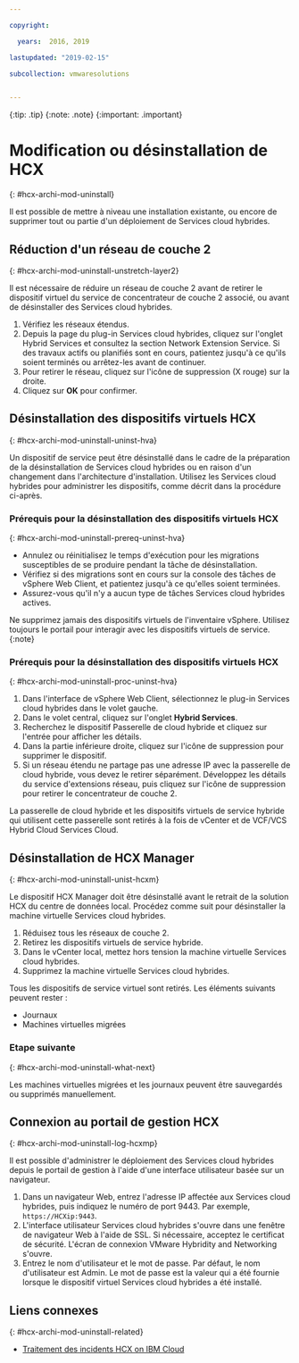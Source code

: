 ```yaml
---

copyright:

  years:  2016, 2019

lastupdated: "2019-02-15"

subcollection: vmwaresolutions


---
```


{:tip: .tip}
{:note: .note}
{:important: .important}

# Modification ou désinstallation de HCX
{: #hcx-archi-mod-uninstall}

Il est possible de mettre à niveau une installation existante, ou encore de supprimer tout ou partie d'un déploiement de Services cloud hybrides.

##  Réduction d'un réseau de couche 2
{: #hcx-archi-mod-uninstall-unstretch-layer2}

Il est nécessaire de réduire un réseau de couche 2 avant de retirer le dispositif virtuel du service de concentrateur de couche 2 associé, ou avant de désinstaller des Services cloud hybrides.

1. Vérifiez les réseaux étendus.
2. Depuis la page du plug-in Services cloud hybrides, cliquez sur l'onglet Hybrid Services et consultez la section Network Extension Service. Si des travaux actifs ou planifiés sont en cours, patientez jusqu'à ce qu'ils soient terminés ou arrêtez-les avant de continuer.
3. Pour retirer le réseau, cliquez sur l'icône de suppression (X rouge) sur la droite.
4. Cliquez sur **OK** pour confirmer.

## Désinstallation des dispositifs virtuels HCX
{: #hcx-archi-mod-uninstall-uninst-hva}

Un dispositif de service peut être désinstallé dans le cadre de la préparation de la désinstallation de Services cloud hybrides ou en raison d'un changement dans l'architecture d'installation. Utilisez les Services cloud hybrides pour administrer les dispositifs, comme décrit dans la procédure ci-après.

### Prérequis pour la désinstallation des dispositifs virtuels HCX
{: #hcx-archi-mod-uninstall-prereq-uninst-hva}

* Annulez ou réinitialisez le temps d'exécution pour les migrations susceptibles de se produire pendant la tâche de désinstallation.
* Vérifiez si des migrations sont en cours sur la console des tâches de vSphere Web Client, et patientez jusqu'à ce qu'elles soient terminées.
* Assurez-vous qu'il n'y a aucun type de tâches Services cloud hybrides actives.

Ne supprimez jamais des dispositifs virtuels de l'inventaire vSphere. Utilisez toujours le portail pour interagir avec les dispositifs virtuels de service.
{:note}

### Prérequis pour la désinstallation des dispositifs virtuels HCX
{: #hcx-archi-mod-uninstall-proc-uninst-hva}

1. Dans l'interface de vSphere Web Client, sélectionnez le plug-in Services cloud hybrides dans le volet gauche.
2. Dans le volet central, cliquez sur l'onglet **Hybrid Services**.
3. Recherchez le dispositif Passerelle de cloud hybride et cliquez sur l'entrée pour afficher les détails.
4. Dans la partie inférieure droite, cliquez sur l'icône de suppression pour supprimer le dispositif.
5. Si un réseau étendu ne partage pas une adresse IP avec la passerelle de cloud hybride, vous devez le retirer séparément. Développez les détails du service d'extensions réseau, puis cliquez sur l'icône de suppression pour retirer le concentrateur de couche 2.

La passerelle de cloud hybride et les dispositifs virtuels de service hybride qui utilisent cette passerelle sont retirés à la fois de vCenter et de VCF/VCS Hybrid Cloud Services Cloud.

## Désinstallation de HCX Manager
{: #hcx-archi-mod-uninstall-unist-hcxm}

Le dispositif HCX Manager doit être désinstallé avant le retrait de la solution HCX du centre de données local. Procédez comme suit pour désinstaller la machine virtuelle Services cloud hybrides.

1. Réduisez tous les réseaux de couche 2.
2. Retirez les dispositifs virtuels de service hybride.
3. Dans le vCenter local, mettez hors tension la machine virtuelle Services cloud hybrides.
4. Supprimez la machine virtuelle Services cloud hybrides.

Tous les dispositifs de service virtuel sont retirés. Les éléments suivants peuvent rester :
* Journaux
* Machines virtuelles migrées

### Etape suivante
{: #hcx-archi-mod-uninstall-what-next}

Les machines virtuelles migrées et les journaux peuvent être sauvegardés ou supprimés manuellement.

## Connexion au portail de gestion HCX
{: #hcx-archi-mod-uninstall-log-hcxmp}

Il est possible d'administrer le déploiement des Services cloud hybrides depuis le portail de gestion à l'aide d'une interface utilisateur basée sur un navigateur.

1. Dans un navigateur Web, entrez l'adresse IP affectée aux Services cloud hybrides, puis indiquez le numéro de port 9443. Par exemple, `https://HCXip:9443`.
2. L'interface utilisateur Services cloud hybrides s'ouvre dans une fenêtre de navigateur Web à l'aide de SSL. Si nécessaire, acceptez le certificat de sécurité. L'écran de connexion VMware Hybridity and Networking s'ouvre.
3. Entrez le nom d'utilisateur et le mot de passe. Par défaut, le nom d'utilisateur est Admin. Le mot de passe est la valeur qui a été fournie lorsque le dispositif virtuel Services cloud hybrides a été installé.

## Liens connexes
{: #hcx-archi-mod-uninstall-related}

* [Traitement des incidents HCX on IBM Cloud](/docs/services/vmwaresolutions/archiref/hcx-archi?topic=vmware-solutions-hcx-archi-trbl)
